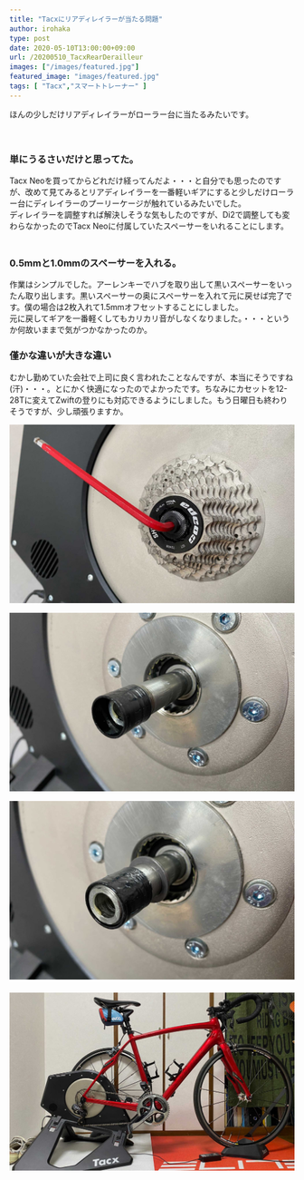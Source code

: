 ```yaml
---
title: "Tacxにリアディレイラーが当たる問題"
author: irohaka
type: post
date: 2020-05-10T13:00:00+09:00
url: /20200510_TacxRearDerailleur
images: ["/images/featured.jpg"]
featured_image: "images/featured.jpg"
tags: [ "Tacx","スマートトレーナー" ]
---
```


ほんの少しだけリアディレイラーがローラー台に当たるみたいです。  
<!--more-->
　  

### 単にうるさいだけと思ってた。
Tacx Neoを買ってからどれだけ経ってんだよ・・・と自分でも思ったのですが、改めて見てみるとリアディレイラーを一番軽いギアにすると少しだけローラー台にディレイラーのプーリーケージが触れているみたいでした。  
ディレイラーを調整すれば解決しそうな気もしたのですが、Di2で調整しても変わらなかったのでTacx Neoに付属していたスペーサーをいれることにします。  
　  
### 0.5mmと1.0mmのスペーサーを入れる。
作業はシンプルでした。アーレンキーでハブを取り出して黒いスペーサーをいったん取り出します。黒いスペーサーの奥にスペーサーを入れて元に戻せば完了です。僕の場合は2枚入れて1.5mmオフセットすることにしました。  
元に戻してギアを一番軽くしてもカリカリ音がしなくなりました。・・・というか何故いままで気がつかなかったのか。  

### 僅かな違いが大きな違い
むかし勤めていた会社で上司に良く言われたことなんですが、本当にそうですね(汗)・・・。とにかく快適になったのでよかったです。ちなみにカセットを12-28Tに変えてZwiftの登りにも対応できるようにしました。もう日曜日も終わりそうですが、少し頑張りますか。  

![5mmのアーレンキーでハブを外します。](images/tacx_spacer01.jpg)  

![黒いスペーサーを取り出します。](images/tacx_spacer02.jpg)  

![0.5mmと1mmのスペーサーを入れてから黒いスペーサーを戻します。](images/tacx_spacer03.jpg)  
　  
![もう完璧なセッティングで言い訳はできない。](images/tacx_spacer04.jpg)  
